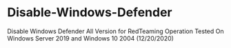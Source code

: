 # Disable-Windows-Defender
Disable Windows Defender All Version for RedTeaming Operation 
Tested On Windows Server 2019 and Windows 10 2004 (12/20/2020)
